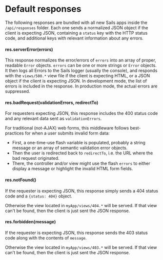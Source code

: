 # Default responses

The following responses are bundled with all new Sails apps inside the `/api/responses` folder.  Each one sends a normalized JSON object if the client is expecting JSON, containing a `status` key with the HTTP status code, and additional keys with relevant information about any errors.

#### res.serverError(errors)

This response normalizes the error/errors of `errors` into an array of proper, readable `Error` objects. `errors` can be one or more strings or `Error` objects.  It then logs all Errors to the Sails logger (usually the console), and responds with the `views/500.*` view file if the client is expecting HTML, or a JSON object if the client is expecting JSON.  In development mode, the list of errors is included in the response.  In production mode, the actual errors are suppressed.

#### res.badRequest(validationErrors, redirectTo)

For requesters expecting JSON, this response includes the 400 status code and any relevant data sent as `validationErrors`.

For traditional (not-AJAX) web forms, this middleware follows best-practices for when a user submits invalid form data:

 - First, a one-time-use flash variable is populated, probably a string message or an array of semantic validation error objects.
 - Then the  user is redirected back to `redirectTo`, i.e. the URL where the bad request originated.
 - There, the controller and/or view might use the flash `errors` to either display a message or highlight the invalid HTML form fields.


#### res.notFound()

If the requester is expecting JSON, this response simply sends a 404 status code and a `{status: 404}` object. 

Otherwise the view located in `myApp/views/404.*` will be served.  If that view can't be found, then the client is just sent the JSON response.

#### res.forbidden(message)

If the requester is expecting JSON, this response sends the 403 status code along with the contents of `message`.

Otherwise the view located in `myApp/views/403.*` will be served.  If that view can't be found, then the client is just sent the JSON response.


<docmeta name="displayName" value="Default Responses">
